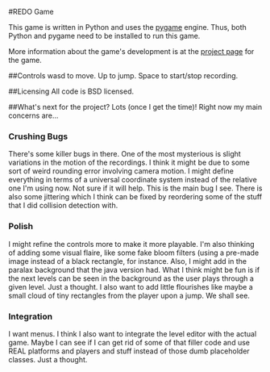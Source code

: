 #REDO Game

This game is written in Python and uses the [pygame] engine. Thus, both Python and pygame need to be installed to run this game.

More information about the game's development is at the [project page][gh-pages] for the game.

[pygame]: http://www.pygame.org/news.html
[gh-pages]: http://mcdenhoed.github.com/redo/


##Controls
wasd to move.
Up to jump.
Space to start/stop recording.

##Licensing
All code is BSD licensed.

##What's next for the project?
Lots (once I get the time)! Right now my main concerns are...

### Crushing Bugs
There's some killer bugs in there. One of the most mysterious is slight variations in the motion of the recordings.  I think it might be due to some sort of weird rounding error involving camera motion.  I might define everything in terms of a universal coordinate system instead of the relative one I'm using now. Not sure if it will help. This is the main bug I see. There is also some jittering which I think can be fixed by reordering some of the stuff that I did collision detection with.

### Polish
I might refine the controls more to make it more playable. I'm also thinking of adding some visual flaire, like some fake bloom filters (using a pre-made image instead of a black rectangle, for instance. Also, I might add in the paralax background that the java version had. What I think might be fun is if the next levels can be seen in the background as the user plays through a given level. Just a thought. I also want to add little flourishes like maybe a small cloud of tiny rectangles from the player upon a jump. We shall see.

### Integration
I want menus. I think I also want to integrate the level editor with the actual game. Maybe I can see if I can get rid of some of that filler code and use REAL platforms and players and stuff instead of those dumb placeholder classes. Just a thought.